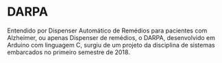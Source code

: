 # DARPA
Entendido por Dispenser Automático de Remédios para pacientes com Alzheimer, ou apenas Dispenser de remédios, o DARPA, desenvolvido em Arduino com linguagem C, surgiu de um projeto da disciplina de sistemas embarcados no primeiro semestre de 2018. 
